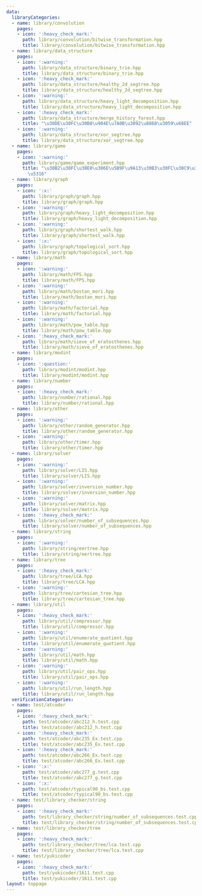 ```yaml
---
data:
  libraryCategories:
  - name: library/convolution
    pages:
    - icon: ':heavy_check_mark:'
      path: library/convolution/bitwise_transformation.hpp
      title: library/convolution/bitwise_transformation.hpp
  - name: library/data_structure
    pages:
    - icon: ':warning:'
      path: library/data_structure/binary_trie.hpp
      title: library/data_structure/binary_trie.hpp
    - icon: ':heavy_check_mark:'
      path: library/data_structure/healthy_2d_segtree.hpp
      title: library/data_structure/healthy_2d_segtree.hpp
    - icon: ':warning:'
      path: library/data_structure/heavy_light_decomposition.hpp
      title: library/data_structure/heavy_light_decomposition.hpp
    - icon: ':heavy_check_mark:'
      path: library/data_structure/merge_history_forest.hpp
      title: "\u30DE\u30FC\u30B8\u904E\u7A0B\u3092\u8868\u3059\u68EE"
    - icon: ':warning:'
      path: library/data_structure/xor_segtree.hpp
      title: library/data_structure/xor_segtree.hpp
  - name: library/game
    pages:
    - icon: ':warning:'
      path: library/game/game_experiment.hpp
      title: "\u30B2\u30FC\u30E0\u306E\u5B9F\u9A13\u30B3\u30FC\u30C9\u306E\u7C21\u7565\
        \u5316"
  - name: library/graph
    pages:
    - icon: ':x:'
      path: library/graph/graph.hpp
      title: library/graph/graph.hpp
    - icon: ':warning:'
      path: library/graph/heavy_light_decomposition.hpp
      title: library/graph/heavy_light_decomposition.hpp
    - icon: ':warning:'
      path: library/graph/shortest_walk.hpp
      title: library/graph/shortest_walk.hpp
    - icon: ':x:'
      path: library/graph/topological_sort.hpp
      title: library/graph/topological_sort.hpp
  - name: library/math
    pages:
    - icon: ':warning:'
      path: library/math/FPS.hpp
      title: library/math/FPS.hpp
    - icon: ':warning:'
      path: library/math/bostan_mori.hpp
      title: library/math/bostan_mori.hpp
    - icon: ':warning:'
      path: library/math/factorial.hpp
      title: library/math/factorial.hpp
    - icon: ':warning:'
      path: library/math/pow_table.hpp
      title: library/math/pow_table.hpp
    - icon: ':heavy_check_mark:'
      path: library/math/sieve_of_eratosthenes.hpp
      title: library/math/sieve_of_eratosthenes.hpp
  - name: library/modint
    pages:
    - icon: ':question:'
      path: library/modint/modint.hpp
      title: library/modint/modint.hpp
  - name: library/number
    pages:
    - icon: ':heavy_check_mark:'
      path: library/number/rational.hpp
      title: library/number/rational.hpp
  - name: library/other
    pages:
    - icon: ':warning:'
      path: library/other/random_generator.hpp
      title: library/other/random_generator.hpp
    - icon: ':warning:'
      path: library/other/timer.hpp
      title: library/other/timer.hpp
  - name: library/solver
    pages:
    - icon: ':warning:'
      path: library/solver/LIS.hpp
      title: library/solver/LIS.hpp
    - icon: ':warning:'
      path: library/solver/inversion_number.hpp
      title: library/solver/inversion_number.hpp
    - icon: ':warning:'
      path: library/solver/matrix.hpp
      title: library/solver/matrix.hpp
    - icon: ':heavy_check_mark:'
      path: library/solver/number_of_subsequences.hpp
      title: library/solver/number_of_subsequences.hpp
  - name: library/string
    pages:
    - icon: ':warning:'
      path: library/string/eertree.hpp
      title: library/string/eertree.hpp
  - name: library/tree
    pages:
    - icon: ':heavy_check_mark:'
      path: library/tree/LCA.hpp
      title: library/tree/LCA.hpp
    - icon: ':warning:'
      path: library/tree/cartesian_tree.hpp
      title: library/tree/cartesian_tree.hpp
  - name: library/util
    pages:
    - icon: ':heavy_check_mark:'
      path: library/util/compressor.hpp
      title: library/util/compressor.hpp
    - icon: ':warning:'
      path: library/util/enumerate_quotient.hpp
      title: library/util/enumerate_quotient.hpp
    - icon: ':warning:'
      path: library/util/math.hpp
      title: library/util/math.hpp
    - icon: ':warning:'
      path: library/util/pair_ops.hpp
      title: library/util/pair_ops.hpp
    - icon: ':warning:'
      path: library/util/run_length.hpp
      title: library/util/run_length.hpp
  verificationCategories:
  - name: test/atcoder
    pages:
    - icon: ':heavy_check_mark:'
      path: test/atcoder/abc212_h.test.cpp
      title: test/atcoder/abc212_h.test.cpp
    - icon: ':heavy_check_mark:'
      path: test/atcoder/abc235_Ex.test.cpp
      title: test/atcoder/abc235_Ex.test.cpp
    - icon: ':heavy_check_mark:'
      path: test/atcoder/abc266_Ex.test.cpp
      title: test/atcoder/abc266_Ex.test.cpp
    - icon: ':x:'
      path: test/atcoder/abc277_g.test.cpp
      title: test/atcoder/abc277_g.test.cpp
    - icon: ':x:'
      path: test/atcoder/typical90_bs.test.cpp
      title: test/atcoder/typical90_bs.test.cpp
  - name: test/library_checker/string
    pages:
    - icon: ':heavy_check_mark:'
      path: test/library_checker/string/number_of_subsequences.test.cpp
      title: test/library_checker/string/number_of_subsequences.test.cpp
  - name: test/library_checker/tree
    pages:
    - icon: ':heavy_check_mark:'
      path: test/library_checker/tree/lca.test.cpp
      title: test/library_checker/tree/lca.test.cpp
  - name: test/yukicoder
    pages:
    - icon: ':heavy_check_mark:'
      path: test/yukicoder/1611.test.cpp
      title: test/yukicoder/1611.test.cpp
layout: toppage
---
```

